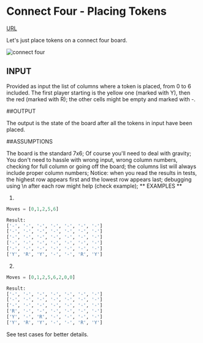# Connect Four - Placing Tokens

[URL](https://www.codewars.com/kata/5864f90473bd9c4b47000057)

Let's just place tokens on a connect four board.

![connect four](http://tinyurl.com/js6vz2v)

## INPUT

Provided as input the list of columns where a token is placed, from 0 to 6 included. The first player starting is the yellow one (marked with Y), then the red (marked with R); the other cells might be empty and marked with -.

##OUTPUT

The output is the state of the board after all the tokens in input have been placed.

##ASSUMPTIONS

The board is the standard 7x6;
Of course you'll need to deal with gravity;
You don't need to hassle with wrong input, wrong column numbers, checking for full column or going off the board;
the columns list will always include proper column numbers;
Notice: when you read the results in tests, the highest row appears first and the lowest row appears last; debugging using \n after each row might help (check example);
** EXAMPLES **

1.
```python
Moves = [0,1,2,5,6]

Result:
['-', '-', '-', '-', '-', '-', '-']
['-', '-', '-', '-', '-', '-', '-']
['-', '-', '-', '-', '-', '-', '-']
['-', '-', '-', '-', '-', '-', '-']
['-', '-', '-', '-', '-', '-', '-']
['Y', 'R', 'Y', '-', '-', 'R', 'Y']
```
2.
```python
Moves = [0,1,2,5,6,2,0,0]

Result:
['-', '-', '-', '-', '-', '-', '-']
['-', '-', '-', '-', '-', '-', '-']
['-', '-', '-', '-', '-', '-', '-']
['R', '-', '-', '-', '-', '-', '-']
['Y', '-', 'R', '-', '-', '-', '-']
['Y', 'R', 'Y', '-', '-', 'R', 'Y']
```
See test cases for better details.

